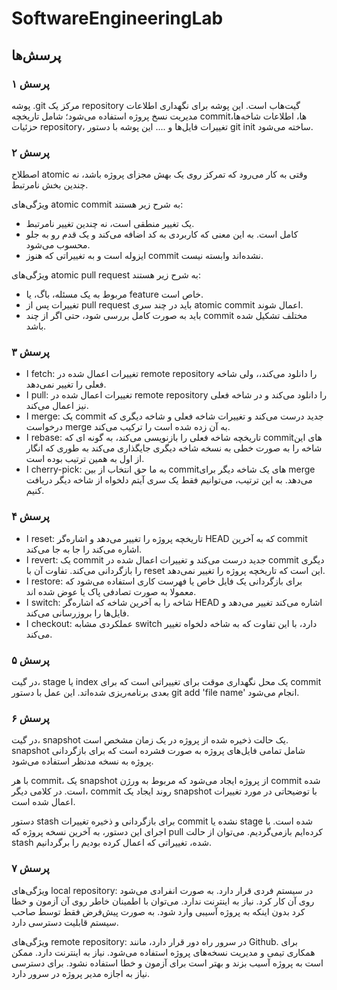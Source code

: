 # SoftwareEngineeringLab
## پرسش‌ها
### پرسش ۱
پوشه .git مرکز یک repository گیت‌هاب است. این پوشه برای نگهداری اطلاعات مدیریت نسخ پروژه استفاده می‌شود؛ شامل تاریخچه commitها، اطلاعات شاخه‌ها، حزئیات repository، تغییرات فایل‌ها و ....
این پوشه با دستور git init ساخته می‌شود.
### پرسش ۲
اصطلاح atomic وقتی به کار می‌رود که تمرکز روی یک بهش مجزای پروژه باشد، نه چندین بخش نامرتبط.

ویژگی‌های atomic commit به شرح زیر هستند:
* یک تغییر منطقی است، نه چندین تغییر نامرتبط.
* کامل است. به این معنی که کاربردی به کد اضافه می‌کند و یک قدم رو به جلو محسوب می‌شود.
* ایزوله است و به تغییراتی که هنوز commit نشده‌اند وابسته نیست.

ویژگی‌های atomic pull request به شرح زیر هستند:
  * مربوط به یک مسئله، باگ، یا feature خاص است.
  * تغییرات پس از pull request باید در چند سری atomic commit اعمال شوند.
  * باید به صورت کامل بررسی شود، حتی اگر از چند commit مختلف تشکیل شده باشد.
### پرسش ۳
* ا fetch: تغییرات اعمال شده در remote repository را دانلود می‌کند،، ولی شاخه فعلی را تغییر نمی‌دهد.
* ا pull: تغییرات اعمال شده در remote repository را دانلود می‌کند و در شاخه فعلی نیز اعمال می‌کند.
* ا merge: یک commit جدید درست می‌کند و تغییرات شاخه فعلی و شاخه دیگری که درخواست merge به آن زده شده است را ترکیب می‌کند.
* ا rebase: تاریخچه شاخه فعلی را بازنویسی می‌کند، به گونه ای که commitهای این شاخه را به صورت خطی به نسخه شاخه دیگری جایگذاری می‌کند به طوری که انگار از اول به همین ترتیب بوده است.
* ا cherry-pick: به ما حق انتخاب از بین commitهای یک شاخه دیگر برای merge می‌دهد. به این ترتیب، می‌توانیم فقط یک سری آیتم دلخواه از شاخه دیگر دریافت کنیم.
### پرسش ۴
* ا reset: تاریخچه پروژه را تغییر می‌دهد و اشاره‌گر HEAD که به آخرین commit اشاره می‌کند را جا به جا می‌کند.
* ا revert: یک commit جدید درست می‌کند و تغییرات اعمال شده در commit دیگری را بازگردانی می‌کند. تفاوت آن با reset این است که تاریخچه پروژه را تغییر نمی‌دهد.
* ا restore: برای بازگردانی یک فایل خاص یا فهرست کاری استفاده می‌شود که معمولا به صورت تصادفی پاک یا عوض شده اند.
* ا switch: شاخه را به آخرین شاخه که اشاره‌گر HEAD اشاره می‌کند تغییر می‌دهد و فایل‌ها را بروزرسانی می‌کند.
* ا checkout: عملکردی مشابه switch دارد، با این تفاوت که به شاخه دلخواه تغییر می‌کند.
### پرسش ۵
در گیت، stage یا index یک محل نگهداری موقت برای تغییراتی است که برای commit بعدی برنامه‌ریزی شده‌اتد. این عمل با دستور git add 'file name' انجام می‌شود.
### پرسش ۶
در گیت، snapshot یک حالت ذخیره شده از پروژه در یک زمان مشخص است. snapshot شامل تمامی فایل‌های پروژه به صورت فشرده است که برای بازگردانی پروژه به نسخه مدنظر استفاده می‌شود.

با هر commit، یک snapshot از پروژه ایجاد می‌شود که مربوط به ورژن commit شده است. در کلامی دیگر، commit روند ایجاد یک snapshot با توضیحاتی در مورد تغییرات اعمال شده است.

دستور stash برای بازگردانی و ذخیره تغییرات commit نشده یا stage شده است. با اجرای این دستور، به آخرین نسخه پروژه که pull کرده‌ایم بازمی‌گردیم. می‌توان از حالت stash شده، تغییراتی که اعمال کرده بودیم را برگردانیم.
### پرسش ۷
ویژگی‌های local repository: در سیستم فردی قرار دارد. به صورت انفرادی می‌شود روی آن کار کرد. نیاز به اینترنت ندارد. می‌توان با اطمینان خاطر روی آن آزمون و خطا کرد بدون اینکه به پروژه آسیبی وارد شود. به صورت پیش‌فرض فقط توسط صاحب سیستم قابلیت دسترسی دارد.

ویژگی‌های remote repository: در سرور راه دور قرار دارد، مانند Github. برای همکاری تیمی و مدیریت نسخه‌های پروژه استفاده می‌شود. نیاز به اینترنت دارد. ممکن است به پروژه آسیب بزند و بهتر است برای آزمون و خطا استفاده نشود. برای دسترسی نیاز به اجازه مدیر پروژه در سرور دارد.
